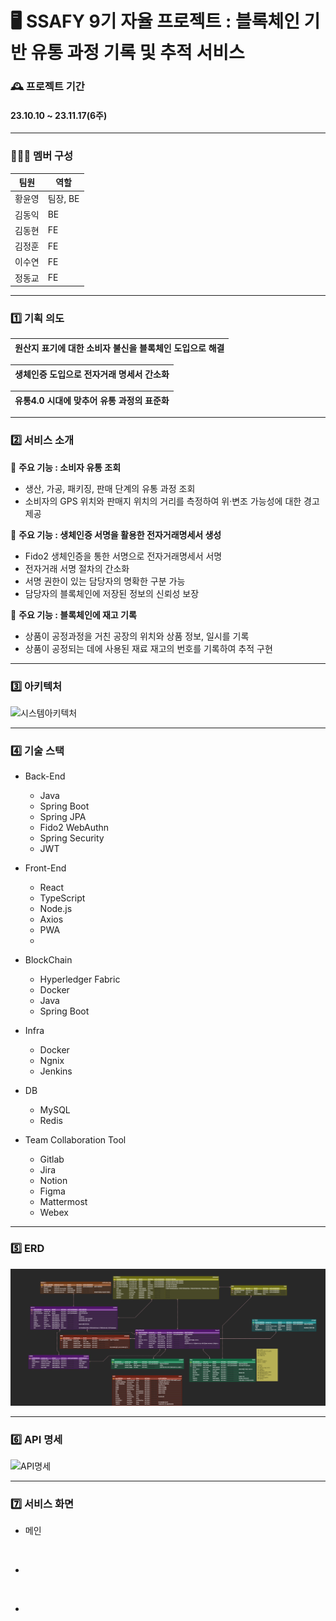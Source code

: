 # 🖥️ SSAFY 9기 자율 프로젝트 : 블록체인 기반 유통 과정 기록 및 추적 서비스



### 🕰️ 프로젝트 기간

#### 23.10.10 ~ 23.11.17(6주)

---

### 🧑‍🤝‍🧑 멤버 구성

| 팀원   | 역할     |
| ------ | -------- |
| 황윤영 | 팀장, BE |
| 김동익 | BE       |
| 김동현 | FE       |
| 김정훈 | FE       |
| 이수연 | FE       |
| 정동교 | FE       |

---

### 1️⃣ 기획 의도

| 원산지 표기에 대한 소비자 불신을 블록체인 도입으로 해결 |
| ------------------------------------------------------- |

| 생체인증 도입으로 전자거래 명세서 간소화 |
| ---------------------------------------- |

| 유통4.0 시대에 맞추어 유통 과정의 표준화 |
| ---------------------------------------- |

---

### 2️⃣ 서비스 소개

📌 **주요 기능 : 소비자 유통 조회**

- 생산, 가공, 패키징, 판매 단계의 유통 과정 조회
- 소비자의 GPS 위치와 판매지 위치의 거리를 측정하여 위·변조 가능성에 대한 경고 제공

📌 **주요 기능 : 생체인증 서명을 활용한 전자거래명세서 생성**

- Fido2 생체인증을 통한 서명으로 전자거래명세서 서명
- 전자거래 서명 절차의 간소화
- 서명 권한이 있는 담당자의 명확한 구분 가능
- 담당자의 블록체인에 저장된 정보의 신뢰성 보장

📌 **주요 기능 : 블록체인에 재고 기록**

- 상품이 공정과정을 거친 공장의 위치와 상품 정보, 일시를 기록
- 상품이 공정되는 데에 사용된 재료 재고의 번호를 기록하여 추적 구현

---

### 3️⃣ 아키텍처

![시스템아키텍처]()

---

### 4️⃣ 기술 스택

- Back-End

  - Java
  - Spring Boot
  - Spring JPA
  - Fido2 WebAuthn
  - Spring Security
  - JWT

- Front-End
  - React
  - TypeScript
  - Node.js
  - Axios
  - PWA
  -
- BlockChain

  - Hyperledger Fabric
  - Docker
  - Java
  - Spring Boot

- Infra

  - Docker
  - Ngnix
  - Jenkins

- DB

  - MySQL
  - Redis

- Team Collaboration Tool
  - Gitlab
  - Jira
  - Notion
  - Figma
  - Mattermost
  - Webex

---

### 5️⃣ ERD

![ERD](etc/img/ERD.png)

---

### 6️⃣ API 명세

![API명세](etc/img/API명세.png)

---

### 7️⃣ 서비스 화면

- 메인<br>

<br>

- <br>

<br>

- <br>
